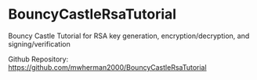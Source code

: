 # BouncyCastleRsaTutorial
Bouncy Castle Tutorial for RSA key generation, encryption/decryption, and signing/verification

Github Repository: https://github.com/mwherman2000/BouncyCastleRsaTutorial
